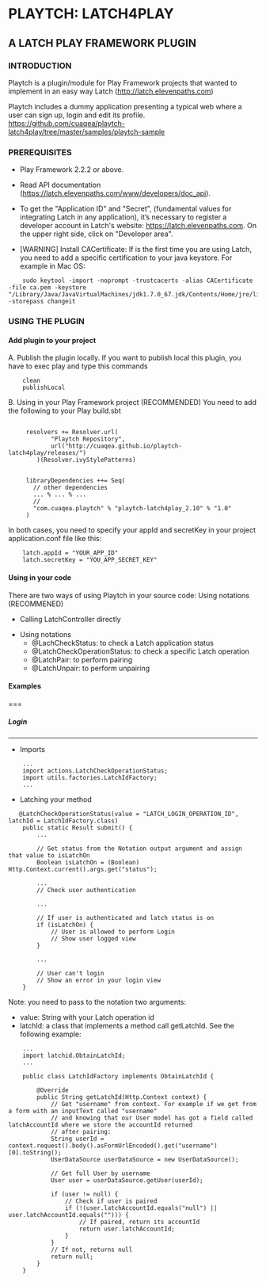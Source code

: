 # PLAYTCH: LATCH4PLAY
## A LATCH PLAY FRAMEWORK PLUGIN ###

### INTRODUCTION ####
Playtch is a plugin/module for Play Framework projects that wanted to implement in an easy way Latch (http://latch.elevenpaths.com)

Playtch includes a dummy application presenting a typical web where a user can sign up, login and edit its profile.
https://github.com/cuaqea/playtch-latch4play/tree/master/samples/playtch-sample

### PREREQUISITES ####

* Play Framework 2.2.2 or above.

* Read API documentation (https://latch.elevenpaths.com/www/developers/doc_api).

* To get the "Application ID" and "Secret", (fundamental values for integrating Latch in any application), it’s necessary to register a developer account in Latch's website: https://latch.elevenpaths.com. On the upper right side, click on "Developer area".

* [WARNING] Install CACertificate: If is the first time you are using Latch, you need to add a specific certification to your java keystore. For example in Mac OS:
```
	sudo keytool -import -noprompt -trustcacerts -alias CACertificate -file ca.pem -keystore "/Library/Java/JavaVirtualMachines/jdk1.7.0_67.jdk/Contents/Home/jre/lib/security/cacerts" -storepass changeit
```

### USING THE PLUGIN ####
#### Add plugin to your project
A. Publish the plugin locally. If you want to publish local this plugin, you have to exec play and type this commands
```
	clean
	publishLocal
```

B. Using in your Play Framework project (RECOMMENDED)
You need to add the following to your Play build.sbt
```

     resolvers += Resolver.url(
            "Playtch Repository",
            url("http://cuaqea.github.io/playtch-latch4play/releases/")
        )(Resolver.ivyStylePatterns)


     libraryDependencies ++= Seq(
       // other dependencies
       ... % ... % ...
       //
       "com.cuaqea.playtch" % "playtch-latch4play_2.10" % "1.0"
     )

```

In both cases, you need to specify your appId and secretKey in your project application.conf file like this:
```
    latch.appId = "YOUR_APP_ID"
    latch.secretKey = "YOU_APP_SECRET_KEY"
```

#### Using in your code
There are two ways of using Playtch in your source code:
  Using notations (RECOMMENED)
 - Calling LatchController directly

* Using notations
  * @LachCheckStatus: to check a Latch application status
  * @LatchCheckOperationStatus: to check a specific Latch operation
  * @LatchPair: to perform pairing
  * @LatchUnpair: to perform unpairing

#### Examples
===
##### Login
---
* Imports
```
    ...
    import actions.LatchCheckOperationStatus;
    import utils.factories.LatchIdFactory;
    ...
```
* Latching your method
```
   @LatchCheckOperationStatus(value = "LATCH_LOGIN_OPERATION_ID", latchId = LatchIdFactory.class)
    public static Result submit() {
        ...

        // Get status from the Notation output argument and assign that value to isLatchOn
        Boolean isLatchOn = (Boolean) Http.Context.current().args.get("status");

        ...
        // Check user authentication

        ...

        // If user is authenticated and latch status is on
        if (isLatchOn) {
            // User is allowed to perform Login
            // Show user logged view
        }

        ...

        // User can't login
        // Show an error in your login view
    }
```
Note:
you need to pass to the notation two arguments:
* value: String with your Latch operation id
* latchId: a class that implements a method call getLatchId. See the following example:
```
    ...
    import latchid.ObtainLatchId;
    ...

    public class LatchIdFactory implements ObtainLatchId {

        @Override
        public String getLatchId(Http.Context context) {
            // Get "username" from context. For example if we get from a form with an inputText called "username"
            // and knowing that our User model has got a field called latchAccountId where we store the accountId returned
            // after pairing:
            String userId = context.request().body().asFormUrlEncoded().get("username")[0].toString();
            UserDataSource userDataSource = new UserDataSource();

            // Get full User by username
            User user = userDataSource.getUser(userId);

            if (user != null) {
                // Check if user is paired
                if (!(user.latchAccountId.equals("null") || user.latchAccountId.equals(""))) {
                    // If paired, return its accountId
                    return user.latchAccountId;
                }
            }
            // If not, returns null
            return null;
        }
    }
```

